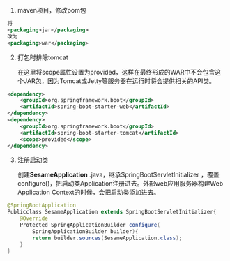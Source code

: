 1. maven项目，修改pom包

~~~xml
将
<packaging>jar</packaging>
改为
<packaging>war</packaging>
~~~



2. 打包时排除tomcat

   在这里将scope属性设置为provided，这样在最终形成的WAR中不会包含这个JAR包，因为Tomcat或Jetty等服务器在运行时将会提供相关的API类。

~~~xml
<dependency>
    <groupId>org.springframework.boot</groupId>
    <artifactId>spring-boot-starter-web</artifactId>
</dependency>
<dependency>
    <groupId>org.springframework.boot</groupId>
    <artifactId>spring-boot-starter-tomcat</artifactId>
    <scope>provided</scope>
</dependency>
~~~



3. 注册启动类

   创建**SesameApplication** .java，继承SpringBootServletInitializer ，覆盖configure()，把启动类Application注册进去。外部web应用服务器构建Web Application Context的时候，会把启动类添加进去。

~~~java
@SpringBootApplication
Publicclass SesameApplication extends SpringBootServletInitializer{
    @Override
    Protected SpringApplicationBuilder configure(
        SpringApplicationBuilder builder){
   		return builder.sources(SesameApplication.class);
    }
}

~~~



 